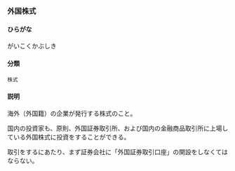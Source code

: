 <div style="display:none;">

## [あ行](securities-terms?id=あ行)
## [か行](securities-terms?id=か行)

</div>

### 外国株式

#### ひらがな

がいこくかぶしき

#### 分類

`株式`

#### 説明

海外（外国籍）の企業が発行する株式のこと。
 
国内の投資家も、原則、外国証券取引所、および国内の金融商品取引所に上場している外国株式に投資をすることができる。
 
取引をするにあたり、まず証券会社に「外国証券取引口座」の開設をしなくてはならない。

<div style="display:none;">

## [さ行](securities-terms?id=さ行)
## [た行](securities-terms?id=た行)
## [な行](securities-terms?id=な行)
## [は行](securities-terms?id=は行)
## [ま行](securities-terms?id=ま行)
## [や行](securities-terms?id=や行)
## [ら行](securities-terms?id=ら行)
## [わ行](securities-terms?id=わ行)
## [英数字・記号](securities-terms?id=英数字・記号)

</div>

